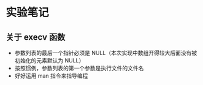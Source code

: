 # 实验笔记
## 关于 execv 函数
- 参数列表的最后一个指针必须是 NULL（本次实现中数组开得较大后面没有被初始化的元素默认为 NULL）
- 按照惯例，参数列表的第一个参数是执行文件的文件名
- 好好运用 man 指令来指导编程
